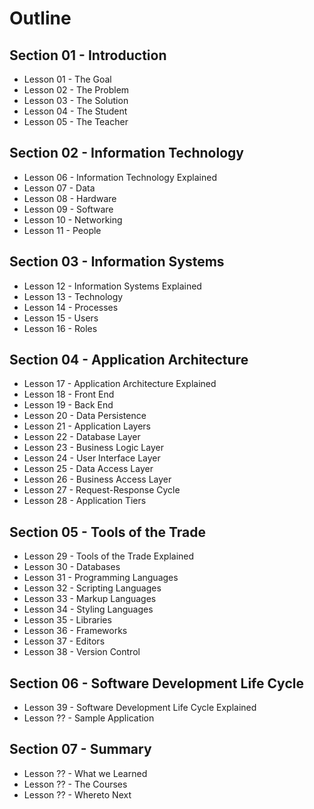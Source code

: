# Outline

## Section 01 - Introduction

* Lesson 01 - The Goal
* Lesson 02 - The Problem
* Lesson 03 - The Solution
* Lesson 04 - The Student
* Lesson 05 - The Teacher

## Section 02 - Information Technology

* Lesson 06 - Information Technology Explained
* Lesson 07 - Data
* Lesson 08 - Hardware
* Lesson 09 - Software
* Lesson 10 - Networking
* Lesson 11 - People

## Section 03 - Information Systems

* Lesson 12 - Information Systems Explained
* Lesson 13 - Technology
* Lesson 14 - Processes
* Lesson 15 - Users
* Lesson 16 - Roles

## Section 04 - Application Architecture

* Lesson 17 - Application Architecture Explained
* Lesson 18 - Front End
* Lesson 19 - Back End
* Lesson 20 - Data Persistence
* Lesson 21 - Application Layers
* Lesson 22 - Database Layer
* Lesson 23 - Business Logic Layer
* Lesson 24 - User Interface Layer
* Lesson 25 - Data Access Layer
* Lesson 26 - Business Access Layer
* Lesson 27 - Request-Response Cycle
* Lesson 28 - Application Tiers

## Section 05 - Tools of the Trade

* Lesson 29 - Tools of the Trade Explained
* Lesson 30 - Databases
* Lesson 31 - Programming Languages
* Lesson 32 - Scripting Languages
* Lesson 33 - Markup Languages
* Lesson 34 - Styling Languages
* Lesson 35 - Libraries
* Lesson 36 - Frameworks
* Lesson 37 - Editors
* Lesson 38 - Version Control

## Section 06 - Software Development Life Cycle

* Lesson 39 - Software Development Life Cycle Explained
* Lesson ?? - Sample Application

## Section 07 - Summary

* Lesson ?? - What we Learned
* Lesson ?? - The Courses
* Lesson ?? - Whereto Next

